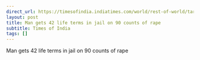 ```yaml
---
direct_url: https://timesofindia.indiatimes.com/world/rest-of-world/targeted-schoolgirls-and-forced-children-south-african-man-sentenced-for-42-life-terms-on-90-counts-of-rape/articleshow/113963827.cms
layout: post
title: Man gets 42 life terms in jail on 90 counts of rape
subtitle: Times of India
tags: []
---
```


Man gets 42 life terms in jail on 90 counts of rape
